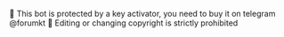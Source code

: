 🔐 This bot is protected by a key activator, you need to buy it on telegram @forumkt
🚫 Editing or changing copyright is strictly prohibited 
